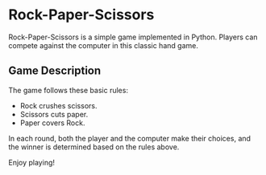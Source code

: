 # Rock-Paper-Scissors

Rock-Paper-Scissors is a simple game implemented in Python. Players can compete against the computer in this classic hand game.

## Game Description

The game follows these basic rules:

- Rock crushes scissors.
- Scissors cuts paper.
- Paper covers Rock.

In each round, both the player and the computer make their choices, and the winner is determined based on the rules above.

Enjoy playing!

